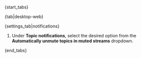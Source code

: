 {start_tabs}

{tab|desktop-web}

{settings_tab|notifications}

1. Under **Topic notifications**, select the desired option from the
   **Automatically unmute topics in muted streams** dropdown.

{end_tabs}
